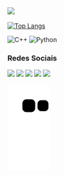<div align=>
  <a href="https://github.com/ThauanMiranda">
  <img height="138em" src="https://github-readme-stats.vercel.app/api?username=lauansantana&show_icons=true&theme=github_dark&include_all_commits=true&count_private=true"/>

 [![Top Langs](https://github-readme-stats.vercel.app/api/top-langs/?username=lauansantana&layout=compact&theme=github_dark)](https://github.com/anuraghazra/github-readme-stats)
  
![C++](https://img.shields.io/badge/c++-%2300599C.svg?style=for-the-badge&logo=c%2B%2B&logoColor=white)
![Python](https://img.shields.io/badge/python-3670A0?style=for-the-badge&logo=python&logoColor=ffdd54)
  

### Redes Sociais

<div> 
  <a href="https://www.instagram.com/lauansantana_/" target="_blank"><img src="https://img.shields.io/badge/-Instagram-%23E4405F?style=for-the-badge&logo=instagram&logoColor=white" target="_blank"></a>
 	<a href="https://www.twitch.tv/f0xtrottt" target="_blank"><img src="https://img.shields.io/badge/Twitch-9146FF?style=for-the-badge&logo=twitch&logoColor=white" target="_blank"></a>
  <a href = "mailto:lauansantana2@gmail.com"><img src="https://img.shields.io/badge/Gmail-D14836?style=for-the-badge&logo=gmail&logoColor=white" target="_blank"></a>
  <a href="https://www.linkedin.com/in/lauan-santana-9491a3186/" target="_blank"><img src="https://img.shields.io/badge/-LinkedIn-%230077B5?style=for-the-badge&logo=linkedin&logoColor=white" target="_blank"></a>
  <a href="https://steamcommunity.com/id/FXTR0T/" target="_blank"><img src="https://img.shields.io/badge/Steam-000000?style=for-the-badge&logo=steam&logoColor=white" target="_blank"></a>

![snake gif](https://github.com/lauansantana/lauansantana/blob/output/github-contribution-grid-snake.svg)
<div>
